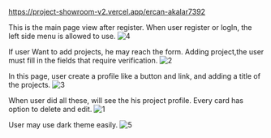 https://project-showroom-v2.vercel.app/ercan-akalar7392


This is the main page view after register. When user register or logIn, the left side menu is allowed to use.
![4](https://user-images.githubusercontent.com/95161678/226096598-3534e5ce-394f-41de-975b-da6b336c6740.PNG)

If user Want to add projects, he may reach the form. Adding project,the user must fill in the fields that require verification.
![2](https://user-images.githubusercontent.com/95161678/226096594-3299b4e3-e94a-4ed1-89c2-4e1002310b85.PNG)

In this page, user create a profile like a button and link, and adding a title of the projects.
![3](https://user-images.githubusercontent.com/95161678/226096596-469910cb-2a21-4a9e-a363-e2d75b2e7e5e.PNG)

When user did all these, will see the his project profile. Every card has option to delete and edit.
![1](https://user-images.githubusercontent.com/95161678/226096591-e2384bdc-10b1-44f0-957f-1abae513af81.PNG)

User may use dark theme easily.
![5](https://user-images.githubusercontent.com/95161678/226096599-9c8430c7-49a5-4223-be36-2845eb089429.PNG)

